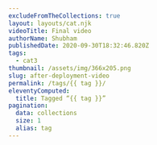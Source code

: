 ```yaml
---
excludeFromTheCollections: true
layout: layouts/cat.njk
videoTitle: Final video
authorName: Shubham
publishedDate: 2020-09-30T18:32:46.820Z
tags:
  - cat3
thumbnail: /assets/img/366x205.png
slug: after-deployment-video
permalink: /tags/{{ tag }}/
eleventyComputed:
  title: Tagged “{{ tag }}”
pagination:
  data: collections
  size: 1
  alias: tag
---
```

